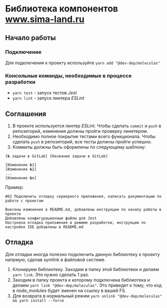 # Библиотека компонентов www.sima-land.ru

## Начало работы

### Подключение

Для подключения к проекту используйте ```yarn add "@dev-dep/moleculas"```

### Консольные команды, необходимые в процессе разработки

* ```yarn test``` - запуск тестов *Jest*
* ```yarn lint``` - запуск линтера *ESLint*

## Соглашения
1. В проекте используется линтер *ESLint*. Чтобы сделать ```commit``` и ```push``` в репозиторий, изменения должны пройти проверку линетером.
2. Необходимо полное покрытие тестами всего функционала. Чтобы сделать ```push``` в репозиторий, все тесты должны пройти успешно.
3. Коммиты должны быть оформлены по следующему шаблону:
```
[№ задачи в GitLab] [Название задачи в GitLab]

[Изменение №1]
[Изменение №2]
...
[Изменение №n]
```
Пример:
```
#62 Подключить отладку серверного приложения, написать документацию по работе с проектом

Внесены изменения в README.md, добавлены инструкции по началу работы в проекте
Добавлены конфигурационные файлы для Jest
Настроена отладка приложения в режиме разработки, инструкции по настройке IDE добавлены в README.md
```

## Отладка 

Для отладки иногда полезно подключить данную библиотеку к проекту напрмую, сделав symlink в файловой 
системе.

1. Клонируем библиотеку. Заходим в папку этой библиотеки и делаем ```yarn link```. Это нужно сделать 1 раз.
2. Заходим в папку проекта к которому подключена библиотека и делаем ```yarn link "@dev-dep/moleculas"```. Это 
приведет к тому, что код в node_modules будет зменен на ссылку в вашей FS.
3. Для возврата в нормальный режим  ```yarn unlink "@dev-dep/moleculas" && yarn install --force```

